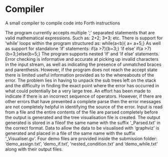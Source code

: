 # Compiler
A small compiler to compile code into Forth instructions

The program currently accepts multiple ‘;’ separated statements that are valid mathematical expressions. 
Such as: 2+2; 3*3; etc. 
There is support for ‘while’ loops within the program structured as: while(a<b){ a= a+5;} 
As well as support for standalone ‘if’ statements: if(a >7){b=3;} 
‘if else’ if(a >7){b=3;}else{b=5;} 
The program supports nested ‘if’ and ‘if else’ statements. 
Error checking is informative and accurate at picking up invalid characters in the input stream, as well as indicating the presence of unmatched braces and parenthesis. However, if the program does not reach the accept state there is limited useful information provided as to the whereabouts of the error. 
The problem lies in having to unpack the sub trees left on the stack and the difficulty in finding the exact point where the error has occurred in what could potentially be a very large tree. An effort has been made to indicate if there is an incorrect sequence of operators. However, if there are other errors that have prevented a complete parse then the error messages are not completely helpful in identifying the source of the error. 
Input is read from a file and the entire contents of the file are parsed completely before the output is generated and the tree visualisation file is created. 
The output generated is stored in a fileof the same name with the suffix ‘_Parsed.txt’ in the correct format. Data to allow the data to be visualised with ‘graphviz’ is generated and placed in a file of the same name with the suffix ‘_Visualiser.gv’. 
Four demo files are provided inside the submission folder:  
‘demo_assign.txt’, ‘demo_if.txt’, ‘nested_condition.txt’ and ‘demo_while.txt’ along with their output files. 

